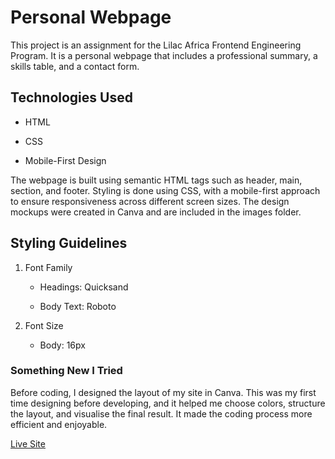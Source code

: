 # Personal Webpage

This project is an assignment for the Lilac Africa Frontend Engineering Program. It is a personal webpage that includes a professional summary, a skills table, and a contact form.

## Technologies Used

- HTML

- CSS

- Mobile-First Design

The webpage is built using semantic HTML tags such as header, main, section, and footer. Styling is done using CSS, with a mobile-first approach to ensure responsiveness across different screen sizes. The design mockups were created in Canva and are included in the images folder.

## Styling Guidelines

1. Font Family

   - Headings: Quicksand

   - Body Text: Roboto

2. Font Size

   - Body: 16px

### Something New I Tried

Before coding, I designed the layout of my site in Canva. This was my first time designing before developing, and it helped me choose colors, structure the layout, and visualise the final result. It made the coding process more efficient and enjoyable.

[Live Site](https://enilolade.github.io/personal-webpage/)
